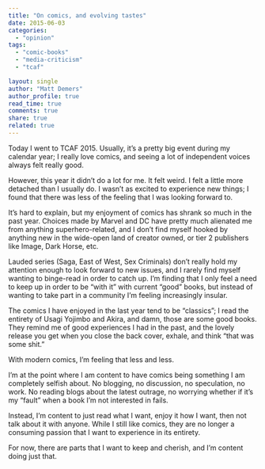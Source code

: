 ```yaml
---
title: "On comics, and evolving tastes"
date: 2015-06-03
categories: 
  - "opinion"
tags: 
  - "comic-books"
  - "media-criticism"
  - "tcaf"

layout: single
author: "Matt Demers"
author_profile: true
read_time: true
comments: true
share: true
related: true
---
```


Today I went to TCAF 2015. Usually, it’s a pretty big event during my calendar year; I really love comics, and seeing a lot of independent voices always felt really good.

However, this year it didn’t do a lot for me. It felt weird. I felt a little more detached than I usually do. I wasn’t as excited to experience new things; I found that there was less of the feeling that I was looking forward to.

It’s hard to explain, but my enjoyment of comics has shrank so much in the past year. Choices made by Marvel and DC have pretty much alienated me from anything superhero-related, and I don’t find myself hooked by anything new in the wide-open land of creator owned, or tier 2 publishers like Image, Dark Horse, etc.

Lauded series (Saga, East of West, Sex Criminals) don’t really hold my attention enough to look forward to new issues, and I rarely find myself wanting to binge-read in order to catch up. I’m finding that I only feel a need to keep up in order to be “with it” with current “good” books, but instead of wanting to take part in a community I’m feeling increasingly insular.

The comics I have enjoyed in the last year tend to be “classics”; I read the entirety of Usagi Yojimbo and Akira, and damn, those are some good books. They remind me of good experiences I had in the past, and the lovely release you get when you close the back cover, exhale, and think “that was some shit.”

With modern comics, I’m feeling that less and less.

I’m at the point where I am content to have comics being something I am completely selfish about. No blogging, no discussion, no speculation, no work. No reading blogs about the latest outrage, no worrying whether if it’s my “fault” when a book I’m not interested in fails.

Instead, I’m content to just read what I want, enjoy it how I want, then not talk about it with anyone. While I still like comics, they are no longer a consuming passion that I want to experience in its entirety.

For now, there are parts that I want to keep and cherish, and I’m content doing just that.

